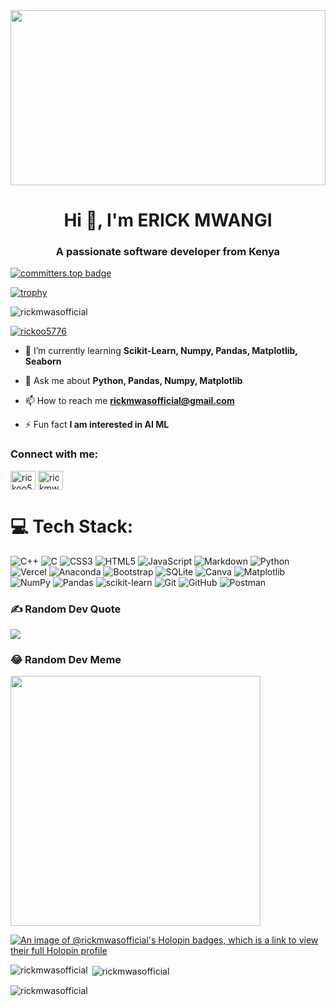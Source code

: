 <img src="https://media.giphy.com/media/L1R1tvI9svkIWwpVYr/giphy.gif" height="280px" width="100%">
<h1 align="center">Hi 👋, I'm ERICK MWANGI</h1>
<h3 align="center">A passionate software developer from Kenya</h3>

[![committers.top badge](https://user-badge.committers.top/kenya/Rickmwasofficial.svg)](https://user-badge.committers.top/kenya/Rickmwasofficial)

[![trophy](https://github-profile-trophy.vercel.app/?username=Rickmwasofficial&theme=onedark)](https://github.com/ryo-ma/github-profile-trophy)
<p align="left"> <img src="https://komarev.com/ghpvc/?username=Rickmwasofficial&label=Profile%20views&color=0e75b6&style=flat" alt="rickmwasofficial" /> </p>

<p align="left"> <a href="https://twitter.com/rickoo5776" target="blank"><img src="https://img.shields.io/twitter/follow/rickoo5776?logo=twitter&style=for-the-badge" alt="rickoo5776" /></a> </p>


- 🌱 I’m currently learning **Scikit-Learn, Numpy, Pandas, Matplotlib, Seaborn**

- 💬 Ask me about **Python, Pandas, Numpy, Matplotlib**

- 📫 How to reach me **rickmwasofficial@gmail.com**

- ⚡ Fun fact **I am interested in AI ML**

<h3 align="left">Connect with me:</h3>
<p align="left">
<a href="https://twitter.com/rickoo5776" target="blank"><img align="center" src="https://raw.githubusercontent.com/rahuldkjain/github-profile-readme-generator/master/src/images/icons/Social/twitter.svg" alt="rickoo5776" height="30" width="40" /></a>
<a href="https://instagram.com/rickmwas_official" target="blank"><img align="center" src="https://raw.githubusercontent.com/rahuldkjain/github-profile-readme-generator/master/src/images/icons/Social/instagram.svg" alt="rickmwas_official" height="30" width="40" /></a>
</p>

# 💻 Tech Stack:
![C++](https://img.shields.io/badge/c++-%2300599C.svg?style=for-the-badge&logo=c%2B%2B&logoColor=white) ![C](https://img.shields.io/badge/c-%2300599C.svg?style=for-the-badge&logo=c&logoColor=white) ![CSS3](https://img.shields.io/badge/css3-%231572B6.svg?style=for-the-badge&logo=css3&logoColor=white) ![HTML5](https://img.shields.io/badge/html5-%23E34F26.svg?style=for-the-badge&logo=html5&logoColor=white) ![JavaScript](https://img.shields.io/badge/javascript-%23323330.svg?style=for-the-badge&logo=javascript&logoColor=%23F7DF1E) ![Markdown](https://img.shields.io/badge/markdown-%23000000.svg?style=for-the-badge&logo=markdown&logoColor=white) ![Python](https://img.shields.io/badge/python-3670A0?style=for-the-badge&logo=python&logoColor=ffdd54) ![Vercel](https://img.shields.io/badge/vercel-%23000000.svg?style=for-the-badge&logo=vercel&logoColor=white) ![Anaconda](https://img.shields.io/badge/Anaconda-%2344A833.svg?style=for-the-badge&logo=anaconda&logoColor=white) ![Bootstrap](https://img.shields.io/badge/bootstrap-%238511FA.svg?style=for-the-badge&logo=bootstrap&logoColor=white) ![SQLite](https://img.shields.io/badge/sqlite-%2307405e.svg?style=for-the-badge&logo=sqlite&logoColor=white) ![Canva](https://img.shields.io/badge/Canva-%2300C4CC.svg?style=for-the-badge&logo=Canva&logoColor=white) ![Matplotlib](https://img.shields.io/badge/Matplotlib-%23ffffff.svg?style=for-the-badge&logo=Matplotlib&logoColor=black) ![NumPy](https://img.shields.io/badge/numpy-%23013243.svg?style=for-the-badge&logo=numpy&logoColor=white) ![Pandas](https://img.shields.io/badge/pandas-%23150458.svg?style=for-the-badge&logo=pandas&logoColor=white) ![scikit-learn](https://img.shields.io/badge/scikit--learn-%23F7931E.svg?style=for-the-badge&logo=scikit-learn&logoColor=white) ![Git](https://img.shields.io/badge/git-%23F05033.svg?style=for-the-badge&logo=git&logoColor=white) ![GitHub](https://img.shields.io/badge/github-%23121011.svg?style=for-the-badge&logo=github&logoColor=white) ![Postman](https://img.shields.io/badge/Postman-FF6C37?style=for-the-badge&logo=postman&logoColor=white)

### ✍️ Random Dev Quote
![](https://quotes-github-readme.vercel.app/api?type=horizontal&theme=radical)

### 😂 Random Dev Meme
<img src='https://memer-new.vercel.app/' style="height: 400px;"/>

<!-- Proudly created with GPRM ( https://gprm.itsvg.in ) -->
[![An image of @rickmwasofficial's Holopin badges, which is a link to view their full Holopin profile](https://holopin.me/rickmwasofficial)](https://holopin.io/@rickmwasofficial)

<p><img align="left" src="https://github-readme-stats.vercel.app/api/top-langs?username=rickmwasofficial&show_icons=true&locale=en&layout=compact" alt="rickmwasofficial" /></p>

<p>&nbsp;<img align="center" src="https://github-readme-stats.vercel.app/api?username=rickmwasofficial&show_icons=true&locale=en" alt="rickmwasofficial" /></p>

<p><img align="center" src="https://github-readme-streak-stats.herokuapp.com/?user=rickmwasofficial&theme=dark" alt="rickmwasofficial" /></p>

